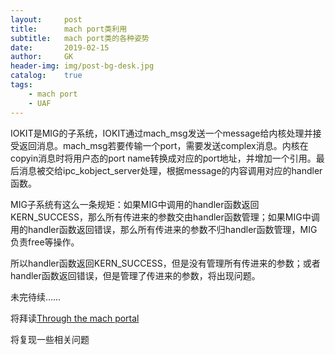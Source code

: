 ```yaml
---
layout:     post
title:      mach port类利用
subtitle:   mach port类的各种姿势 
date:       2019-02-15
author:     GK
header-img: img/post-bg-desk.jpg
catalog:    true
tags:
    - mach port
    - UAF
---
```


IOKIT是MIG的子系统，IOKIT通过mach_msg发送一个message给内核处理并接受返回消息。mach_msg若要传输一个port，需要发送complex消息。内核在copyin消息时将用户态的port name转换成对应的port地址，并增加一个引用。最后消息被交给ipc_kobject_server处理，根据message的内容调用对应的handler函数。

MIG子系统有这么一条规矩：如果MIG中调用的handler函数返回KERN_SUCCESS，那么所有传进来的参数交由handler函数管理；如果MIG中调用的handler函数返回错误，那么所有传进来的参数不归handler函数管理，MIG负责free等操作。

所以handler函数返回KERN_SUCCESS，但是没有管理所有传进来的参数；或者handler函数返回错误，但是管理了传进来的参数，将出现问题。

未完待续……

将拜读[Through the mach portal](https://github.com/Gentle-Knife/useful-meterial/blob/master/Through%20the%20mach%20portal.pdf)

将复现一些相关问题
